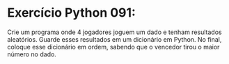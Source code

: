 # Exercício Python 091: 
Crie um programa onde 4 jogadores joguem um dado e tenham resultados aleatórios. Guarde esses resultados em um dicionário 
em Python. No final, coloque esse dicionário em ordem, sabendo que o vencedor tirou o maior número no dado.